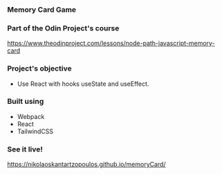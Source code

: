 ### Memory Card Game

### Part of the Odin Project's course

https://www.theodinproject.com/lessons/node-path-javascript-memory-card

### Project's objective

- Use React with hooks useState and useEffect.

### Built using

- Webpack
- React
- TailwindCSS

### See it live!

https://nikolaoskantartzopoulos.github.io/memoryCard/
